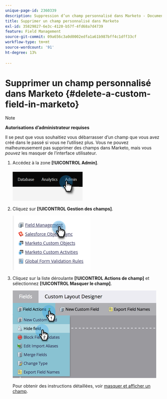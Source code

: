 ```yaml
---
unique-page-id: 2360339
description: Suppression d’un champ personnalisé dans Marketo - Documents Marketo - Documentation du produit
title: Supprimer un champ personnalisé dans Marketo
exl-id: 35829827-6e3c-4120-b57f-4fd68a7d4739
feature: Field Management
source-git-commit: 09a656c3a0d0002edfa1a61b987bff4c1dff33cf
workflow-type: tm+mt
source-wordcount: '91'
ht-degree: 13%

---
```


# Supprimer un champ personnalisé dans Marketo {#delete-a-custom-field-in-marketo}

>[!NOTE]
>
>**Autorisations d’administrateur requises**

Il se peut que vous souhaitiez vous débarrasser d’un champ que vous avez créé dans le passé si vous ne l’utilisez plus. Vous ne pouvez malheureusement pas supprimer des champs dans Marketo, mais vous _pouvez_ les masquer de l’interface utilisateur.

1. Accédez à la zone **[!UICONTROL Admin]**.

   ![](assets/delete-a-custom-field-in-marketo-1.png)

1. Cliquez sur **[!UICONTROL Gestion des champs]**.

   ![](assets/delete-a-custom-field-in-marketo-2.png)

1. Cliquez sur la liste déroulante **[!UICONTROL Actions de champ]** et sélectionnez **[!UICONTROL Masquer le champ]**.

   ![](assets/delete-a-custom-field-in-marketo-3.png)

   Pour obtenir des instructions détaillées, voir [masquer et afficher un champ](/help/marketo/product-docs/administration/field-management/hide-and-unhide-a-field.md).
